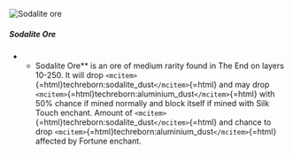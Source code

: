 ![Sodalite ore](/mods/techreborn/sodalite_ore.png)

##### Sodalite Ore

-   -   Sodalite Ore** is an ore of medium rarity found in The End on
        layers 10-250. It will drop
        `<mcitem>`{=html}techreborn:sodalite_dust`</mcitem>`{=html} and
        may drop
        `<mcitem>`{=html}techreborn:aluminium_dust`</mcitem>`{=html}
        with 50% chance if mined normally and block itself if mined with
        Silk Touch enchant. Amount of
        `<mcitem>`{=html}techreborn:sodalite_dust`</mcitem>`{=html} and
        chance to drop
        `<mcitem>`{=html}techreborn:aluminium_dust`</mcitem>`{=html}
        affected by Fortune enchant.
